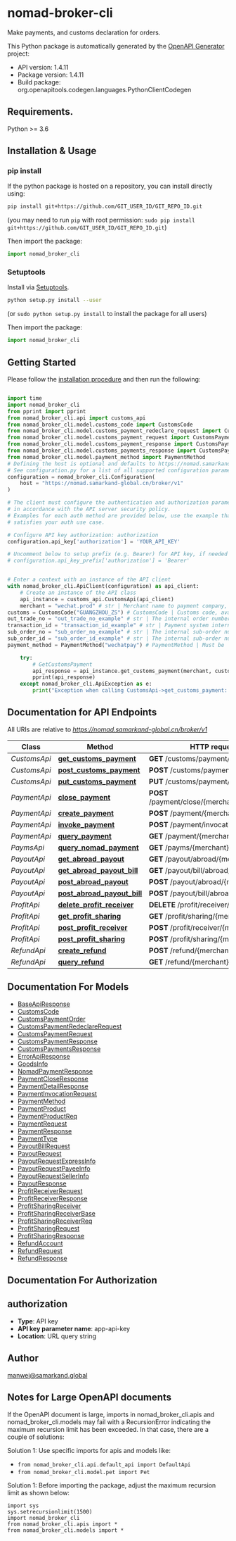 # nomad-broker-cli
Make payments, and customs declaration for orders.

This Python package is automatically generated by the [OpenAPI Generator](https://openapi-generator.tech) project:

- API version: 1.4.11
- Package version: 1.4.11
- Build package: org.openapitools.codegen.languages.PythonClientCodegen

## Requirements.

Python >= 3.6

## Installation & Usage
### pip install

If the python package is hosted on a repository, you can install directly using:

```sh
pip install git+https://github.com/GIT_USER_ID/GIT_REPO_ID.git
```
(you may need to run `pip` with root permission: `sudo pip install git+https://github.com/GIT_USER_ID/GIT_REPO_ID.git`)

Then import the package:
```python
import nomad_broker_cli
```

### Setuptools

Install via [Setuptools](http://pypi.python.org/pypi/setuptools).

```sh
python setup.py install --user
```
(or `sudo python setup.py install` to install the package for all users)

Then import the package:
```python
import nomad_broker_cli
```

## Getting Started

Please follow the [installation procedure](#installation--usage) and then run the following:

```python

import time
import nomad_broker_cli
from pprint import pprint
from nomad_broker_cli.api import customs_api
from nomad_broker_cli.model.customs_code import CustomsCode
from nomad_broker_cli.model.customs_payment_redeclare_request import CustomsPaymentRedeclareRequest
from nomad_broker_cli.model.customs_payment_request import CustomsPaymentRequest
from nomad_broker_cli.model.customs_payment_response import CustomsPaymentResponse
from nomad_broker_cli.model.customs_payments_response import CustomsPaymentsResponse
from nomad_broker_cli.model.payment_method import PaymentMethod
# Defining the host is optional and defaults to https://nomad.samarkand-global.cn/broker/v1
# See configuration.py for a list of all supported configuration parameters.
configuration = nomad_broker_cli.Configuration(
    host = "https://nomad.samarkand-global.cn/broker/v1"
)

# The client must configure the authentication and authorization parameters
# in accordance with the API server security policy.
# Examples for each auth method are provided below, use the example that
# satisfies your auth use case.

# Configure API key authorization: authorization
configuration.api_key['authorization'] = 'YOUR_API_KEY'

# Uncomment below to setup prefix (e.g. Bearer) for API key, if needed
# configuration.api_key_prefix['authorization'] = 'Bearer'


# Enter a context with an instance of the API client
with nomad_broker_cli.ApiClient(configuration) as api_client:
    # Create an instance of the API class
    api_instance = customs_api.CustomsApi(api_client)
    merchant = "wechat.prod" # str | Merchant name to payment company, e.g. wechat.prod
customs = CustomsCode("GUANGZHOU_ZS") # CustomsCode | Customs code, available options: GUANGZHOU_ZS, HANGZHOU_ZS, NINGBO, ZHENGZHOU_BS, CHONGQING, SHANGHAI_ZS, SHENZHEN, ZHENGZHOU_ZH_ZS
out_trade_no = "out_trade_no_example" # str | The internal order number of the merchant system (optional)
transaction_id = "transaction_id_example" # str | Payment system internal order number (optional)
sub_order_no = "sub_order_no_example" # str | The internal sub-order number of the merchant system (optional)
sub_order_id = "sub_order_id_example" # str | The internal sub-order number of the payment company system (optional)
payment_method = PaymentMethod("wechatpay") # PaymentMethod | Must be `wechatpay` or `alipay` (optional)

    try:
        # GetCustomsPayment
        api_response = api_instance.get_customs_payment(merchant, customs, out_trade_no=out_trade_no, transaction_id=transaction_id, sub_order_no=sub_order_no, sub_order_id=sub_order_id, payment_method=payment_method)
        pprint(api_response)
    except nomad_broker_cli.ApiException as e:
        print("Exception when calling CustomsApi->get_customs_payment: %s\n" % e)
```

## Documentation for API Endpoints

All URIs are relative to *https://nomad.samarkand-global.cn/broker/v1*

Class | Method | HTTP request | Description
------------ | ------------- | ------------- | -------------
*CustomsApi* | [**get_customs_payment**](docs/CustomsApi.md#get_customs_payment) | **GET** /customs/payment/{merchant} | GetCustomsPayment
*CustomsApi* | [**post_customs_payment**](docs/CustomsApi.md#post_customs_payment) | **POST** /customs/payment/{merchant} | PostCustomsPayment
*CustomsApi* | [**put_customs_payment**](docs/CustomsApi.md#put_customs_payment) | **PUT** /customs/payment/{merchant} | PutCustomsPayment
*PaymentApi* | [**close_payment**](docs/PaymentApi.md#close_payment) | **POST** /payment/close/{merchant}/{order_ref} | ClosePayment
*PaymentApi* | [**create_payment**](docs/PaymentApi.md#create_payment) | **POST** /payment/{merchant} | CreatePayment
*PaymentApi* | [**invoke_payment**](docs/PaymentApi.md#invoke_payment) | **POST** /payment/invocation/{merchant} | InvokePayment
*PaymentApi* | [**query_payment**](docs/PaymentApi.md#query_payment) | **GET** /payment/{merchant} | QueryPayment
*PaymsApi* | [**query_nomad_payment**](docs/PaymsApi.md#query_nomad_payment) | **GET** /payms/{merchant} | QueryNomadPayment
*PayoutApi* | [**get_abroad_payout**](docs/PayoutApi.md#get_abroad_payout) | **GET** /payout/abroad/{merchant} | GetAbroadPayout
*PayoutApi* | [**get_abroad_payout_bill**](docs/PayoutApi.md#get_abroad_payout_bill) | **GET** /payout/bill/abroad/{merchant} | GetAbroadPayoutBill
*PayoutApi* | [**post_abroad_payout**](docs/PayoutApi.md#post_abroad_payout) | **POST** /payout/abroad/{merchant} | PostAbroadPayout
*PayoutApi* | [**post_abroad_payout_bill**](docs/PayoutApi.md#post_abroad_payout_bill) | **POST** /payout/bill/abroad/{merchant} | PostAbroadPayoutBill
*ProfitApi* | [**delete_profit_receiver**](docs/ProfitApi.md#delete_profit_receiver) | **DELETE** /profit/receiver/{merchant} | DeleteProfitReceiver
*ProfitApi* | [**get_profit_sharing**](docs/ProfitApi.md#get_profit_sharing) | **GET** /profit/sharing/{merchant} | GetProfitSharing
*ProfitApi* | [**post_profit_receiver**](docs/ProfitApi.md#post_profit_receiver) | **POST** /profit/receiver/{merchant} | PostProfitReceiver
*ProfitApi* | [**post_profit_sharing**](docs/ProfitApi.md#post_profit_sharing) | **POST** /profit/sharing/{merchant} | PostProfitSharing
*RefundApi* | [**create_refund**](docs/RefundApi.md#create_refund) | **POST** /refund/{merchant} | CreateRefund
*RefundApi* | [**query_refund**](docs/RefundApi.md#query_refund) | **GET** /refund/{merchant} | QueryRefund


## Documentation For Models

 - [BaseApiResponse](docs/BaseApiResponse.md)
 - [CustomsCode](docs/CustomsCode.md)
 - [CustomsPaymentOrder](docs/CustomsPaymentOrder.md)
 - [CustomsPaymentRedeclareRequest](docs/CustomsPaymentRedeclareRequest.md)
 - [CustomsPaymentRequest](docs/CustomsPaymentRequest.md)
 - [CustomsPaymentResponse](docs/CustomsPaymentResponse.md)
 - [CustomsPaymentsResponse](docs/CustomsPaymentsResponse.md)
 - [ErrorApiResponse](docs/ErrorApiResponse.md)
 - [GoodsInfo](docs/GoodsInfo.md)
 - [NomadPaymentResponse](docs/NomadPaymentResponse.md)
 - [PaymentCloseResponse](docs/PaymentCloseResponse.md)
 - [PaymentDetailResponse](docs/PaymentDetailResponse.md)
 - [PaymentInvocationRequest](docs/PaymentInvocationRequest.md)
 - [PaymentMethod](docs/PaymentMethod.md)
 - [PaymentProduct](docs/PaymentProduct.md)
 - [PaymentProductReq](docs/PaymentProductReq.md)
 - [PaymentRequest](docs/PaymentRequest.md)
 - [PaymentResponse](docs/PaymentResponse.md)
 - [PaymentType](docs/PaymentType.md)
 - [PayoutBillRequest](docs/PayoutBillRequest.md)
 - [PayoutRequest](docs/PayoutRequest.md)
 - [PayoutRequestExpressInfo](docs/PayoutRequestExpressInfo.md)
 - [PayoutRequestPayeeInfo](docs/PayoutRequestPayeeInfo.md)
 - [PayoutRequestSellerInfo](docs/PayoutRequestSellerInfo.md)
 - [PayoutResponse](docs/PayoutResponse.md)
 - [ProfitReceiverRequest](docs/ProfitReceiverRequest.md)
 - [ProfitReceiverResponse](docs/ProfitReceiverResponse.md)
 - [ProfitSharingReceiver](docs/ProfitSharingReceiver.md)
 - [ProfitSharingReceiverBase](docs/ProfitSharingReceiverBase.md)
 - [ProfitSharingReceiverReq](docs/ProfitSharingReceiverReq.md)
 - [ProfitSharingRequest](docs/ProfitSharingRequest.md)
 - [ProfitSharingResponse](docs/ProfitSharingResponse.md)
 - [RefundAccount](docs/RefundAccount.md)
 - [RefundRequest](docs/RefundRequest.md)
 - [RefundResponse](docs/RefundResponse.md)


## Documentation For Authorization


## authorization

- **Type**: API key
- **API key parameter name**: app-api-key
- **Location**: URL query string


## Author

manwei@samarkand.global


## Notes for Large OpenAPI documents
If the OpenAPI document is large, imports in nomad_broker_cli.apis and nomad_broker_cli.models may fail with a
RecursionError indicating the maximum recursion limit has been exceeded. In that case, there are a couple of solutions:

Solution 1:
Use specific imports for apis and models like:
- `from nomad_broker_cli.api.default_api import DefaultApi`
- `from nomad_broker_cli.model.pet import Pet`

Solution 1:
Before importing the package, adjust the maximum recursion limit as shown below:
```
import sys
sys.setrecursionlimit(1500)
import nomad_broker_cli
from nomad_broker_cli.apis import *
from nomad_broker_cli.models import *
```

